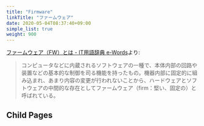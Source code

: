 ```yaml
---
title: "Firmware"
linkTitle: "ファームウェア"
date: 2020-05-04T08:37:40+09:00
simple_list: true
weight: 900
---
```


[ファームウェア（FW）とは - IT用語辞典 e-Words](http://e-words.jp/w/%E3%83%95%E3%82%A1%E3%83%BC%E3%83%A0%E3%82%A6%E3%82%A7%E3%82%A2.html)より:

> コンピュータなどに内蔵されるソフトウェアの一種で、本体内部の回路や装置などの基本的な制御を司る機能を持ったもの。機器内部に固定的に組み込まれ、あまり内容の変更が行われないことから、ハードウェアとソフトウェアの中間的な存在としてファームウェア（firm：堅い、固定の）と呼ばれている。

## Child Pages
